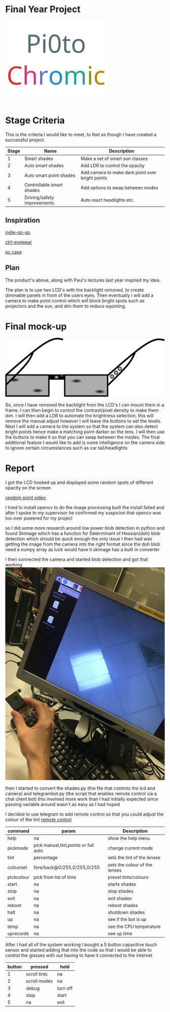 # **Final Year Project**

![pi0toChroma logo](pi0toChroma.svg)

# Stage Criteria

This is the criteria I would like to meet, to feel as though I have created a successful project.

| Stage | Name                        | Description                                      |
| ----- | --------------------------- | ------------------------------------------------ |
| 1     | Smart shades                | Make a set of smart sun classes                  |
| 2     | Auto smart shades           | Add LDR to control the opacity                   |
| 3     | Auto smart point shades     | Add camera to make dark point over bright points |
| 4     | Controllable smart shades   | Add options to swap between modes                |
| 5     | Driving/safety improvements | Auto react headlights etc.                       |

## Inspiration

[indie-go-go](https://www.indiegogo.com/projects/ctrl-one-the-smartest-lcd-tint-changing-glasses-smart#/)

[ctrl-eyewear](http://www.ctrl-eyewear.com/)

[pc case](https://www.youtube.com/watch?v=E5d7ynJXiZc)

## Plan

The product's above, along with Paul's lectures last year inspired my idea.

The plan is to use two LCD's with the backlight removed, to create dimmable panels in front of the users eyes. Then eventually I will add a camera to make point control which will block bright spots such as projectors and the sun, and dim them to reduce squinting.

# Final mock-up

![final mock-up design image](final_design_plan.svg)

So, once I have removed the backlight from the LCD's I can mount them in a frame. I can then begin to control the contrast/pixel density to make them dim. I will then add a LDR to automate the brightness selection, this will remove the manual adjust however I will leave the buttons to set the levels. Next I will add a camera to the system so that the system can also detect bright points hence make a matching point darker on the lens. I will then use the buttons to make it so that you can swap between the modes. The final additional feature I would like to add is some intelligence on the camera side to ignore certain circumstances such as car tail/headlights

# Report

I got the LCD hooked up and displayed some random spots of different opacity on the screen

[random point video](log/IMG_1188.TRIM.MOV)

I tried to install opencv to do the image processing built the install failed and after I spoke to my supervisor he confirmed my suspicion that opencv was too over powered for my project

so I did some more research around low power blob detection in python and found Skimage which has a function for Determinant of Hessian(doh) blob detection which should be quick enough the only issue I then had was getting the image from the camera into the right format since the doh blob need a numpy array as luck would have it skimage has a built in converter

I then connected the camera and started blob detection and got that working ![final mock-up design image](log/IMG_1190.JPG)

then I started to convert the shades.py (the file that controls the lcd and camera) and telegrambot.py (the script that enables remote control via a chat client bot) this involved more work than I had initially expected since passing variable around wasn't as easy as I had hoped

I decided to use telegram to add remote control so that you could adjust the colour of the tint [remote control](https://t.me/smartsheadsfypbot)

| command    | param                                | Description                   |
| ---------- | ------------------------------------ | ----------------------------- |
| help       | na                                   | show the help menu            |
| pickmode   | pick manual,tint,points or full auto | change current mode           |
| tint       | percentage                           | sets the tint of the lenses   |
| colourset  | fore/back@0/255,0/255,0/255          | sets the colour of the lenses |
| pickcolour | pick from list of tints              | preset tints/colours          |
| start      | na                                   | starts shades                 |
| stop       | na                                   | stop shades                   |
| exit       | na                                   | exit shades                   |
| reboot     | na                                   | reboot shades                 |
| halt       | na                                   | shutdown shades               |
| up         | na                                   | see if the bot is up          |
| temp       | na                                   | see the CPU temperature       |
| uprecords  | na                                   | see up time                   |

After I had all of the system working I bought a 5 button capacitive touch sensor and started adding that into the code so that I would be able to control the glasses with out having to have it connected to the internet

| button | pressed      | held     |
| ------ | ------------ | -------- |
| 1      | scroll tints | na       |
| 2      | scroll modes | na       |
| 3      | debug        | turn off |
| 4      | stop         | start    |
| 5      | na           | exit     |
